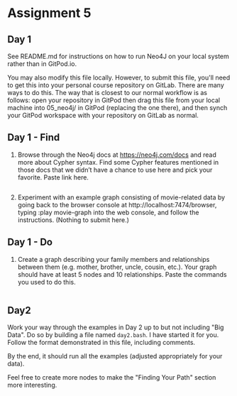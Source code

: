 # Assignment 5


## Day 1

See README.md for instructions on how to run Neo4J on your local system
rather than in GitPod.io.

You may also modify this file locally. However, to submit this file,
you'll need to get this into your personal course repository on GitLab.
There are many ways to do this. The way that is closest to our normal
workflow is as follows: open your repository in GitPod then drag this file
from your local machine into 05_neo4j/ in GitPod (replacing the one there),
and then synch your GitPod workspace with your repository on GitLab as normal.

## Day 1 - Find

1. Browse through the Neo4j docs at https://neo4j.com/docs and read more about
    Cypher syntax. Find some Cypher features mentioned in those docs that
    we didn’t have a chance to use here and pick your favorite. Paste link here.

    ```

    ```

2. Experiment with an example graph consisting of movie-related data by
    going back to the browser console at http://localhost:7474/browser,
    typing :play movie-graph into the web console, and follow the instructions.
    (Nothing to submit here.)


## Day 1 - Do

1. Create a graph describing your family members and relationships between
    them (e.g. mother, brother, uncle, cousin, etc.).
    Your graph should have at least 5 nodes and 10 relationships.
    Paste the commands you used to do this.

    ```

    ```


## Day2

Work your way through the examples in Day 2 up to but not including "Big Data".
Do so by building a file named `day2.bash`. I have started it for you.
Follow the format demonstrated in this file, including comments.

By the end, it should run all the examples (adjusted appropriately for
your data).

Feel free to create more nodes to make the "Finding Your Path" section more
interesting.
